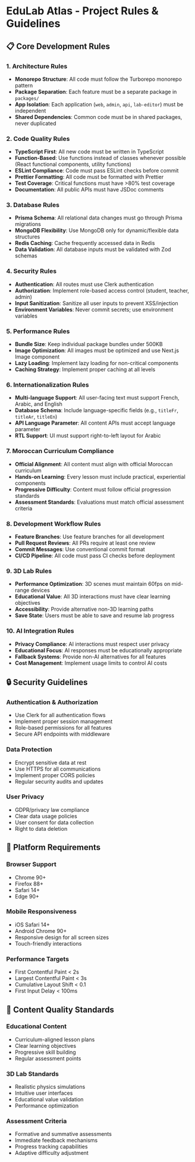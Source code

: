 # EduLab Atlas - Project Rules & Guidelines

## 📋 Core Development Rules

### 1. Architecture Rules

- **Monorepo Structure**: All code must follow the Turborepo monorepo pattern
- **Package Separation**: Each feature must be a separate package in `packages/`
- **App Isolation**: Each application (`web`, `admin`, `api`, `lab-editor`) must be independent
- **Shared Dependencies**: Common code must be in shared packages, never duplicated

### 2. Code Quality Rules

- **TypeScript First**: All new code must be written in TypeScript
- **Function-Based**: Use functions instead of classes whenever possible (React functional components, utility functions)
- **ESLint Compliance**: Code must pass ESLint checks before commit
- **Prettier Formatting**: All code must be formatted with Prettier
- **Test Coverage**: Critical functions must have >80% test coverage
- **Documentation**: All public APIs must have JSDoc comments

### 3. Database Rules

- **Prisma Schema**: All relational data changes must go through Prisma migrations
- **MongoDB Flexibility**: Use MongoDB only for dynamic/flexible data structures
- **Redis Caching**: Cache frequently accessed data in Redis
- **Data Validation**: All database inputs must be validated with Zod schemas

### 4. Security Rules

- **Authentication**: All routes must use Clerk authentication
- **Authorization**: Implement role-based access control (student, teacher, admin)
- **Input Sanitization**: Sanitize all user inputs to prevent XSS/injection
- **Environment Variables**: Never commit secrets; use environment variables

### 5. Performance Rules

- **Bundle Size**: Keep individual package bundles under 500KB
- **Image Optimization**: All images must be optimized and use Next.js Image component
- **Lazy Loading**: Implement lazy loading for non-critical components
- **Caching Strategy**: Implement proper caching at all levels

### 6. Internationalization Rules

- **Multi-language Support**: All user-facing text must support French, Arabic, and English
- **Database Schema**: Include language-specific fields (e.g., `titleFr`, `titleAr`, `titleEn`)
- **API Language Parameter**: All content APIs must accept language parameter
- **RTL Support**: UI must support right-to-left layout for Arabic

### 7. Moroccan Curriculum Compliance

- **Official Alignment**: All content must align with official Moroccan curriculum
- **Hands-on Learning**: Every lesson must include practical, experiential components
- **Progressive Difficulty**: Content must follow official progression standards
- **Assessment Standards**: Evaluations must match official assessment criteria

### 8. Development Workflow Rules

- **Feature Branches**: Use feature branches for all development
- **Pull Request Reviews**: All PRs require at least one review
- **Commit Messages**: Use conventional commit format
- **CI/CD Pipeline**: All code must pass CI checks before deployment

### 9. 3D Lab Rules

- **Performance Optimization**: 3D scenes must maintain 60fps on mid-range devices
- **Educational Value**: All 3D interactions must have clear learning objectives
- **Accessibility**: Provide alternative non-3D learning paths
- **Save State**: Users must be able to save and resume lab progress

### 10. AI Integration Rules

- **Privacy Compliance**: AI interactions must respect user privacy
- **Educational Focus**: AI responses must be educationally appropriate
- **Fallback Systems**: Provide non-AI alternatives for all features
- **Cost Management**: Implement usage limits to control AI costs

## 🔒 Security Guidelines

### Authentication & Authorization

- Use Clerk for all authentication flows
- Implement proper session management
- Role-based permissions for all features
- Secure API endpoints with middleware

### Data Protection

- Encrypt sensitive data at rest
- Use HTTPS for all communications
- Implement proper CORS policies
- Regular security audits and updates

### User Privacy

- GDPR/privacy law compliance
- Clear data usage policies
- User consent for data collection
- Right to data deletion

## 📱 Platform Requirements

### Browser Support

- Chrome 90+
- Firefox 88+
- Safari 14+
- Edge 90+

### Mobile Responsiveness

- iOS Safari 14+
- Android Chrome 90+
- Responsive design for all screen sizes
- Touch-friendly interactions

### Performance Targets

- First Contentful Paint < 2s
- Largest Contentful Paint < 3s
- Cumulative Layout Shift < 0.1
- First Input Delay < 100ms

## 🎯 Content Quality Standards

### Educational Content

- Curriculum-aligned lesson plans
- Clear learning objectives
- Progressive skill building
- Regular assessment points

### 3D Lab Standards

- Realistic physics simulations
- Intuitive user interfaces
- Educational value validation
- Performance optimization

### Assessment Criteria

- Formative and summative assessments
- Immediate feedback mechanisms
- Progress tracking capabilities
- Adaptive difficulty adjustment
